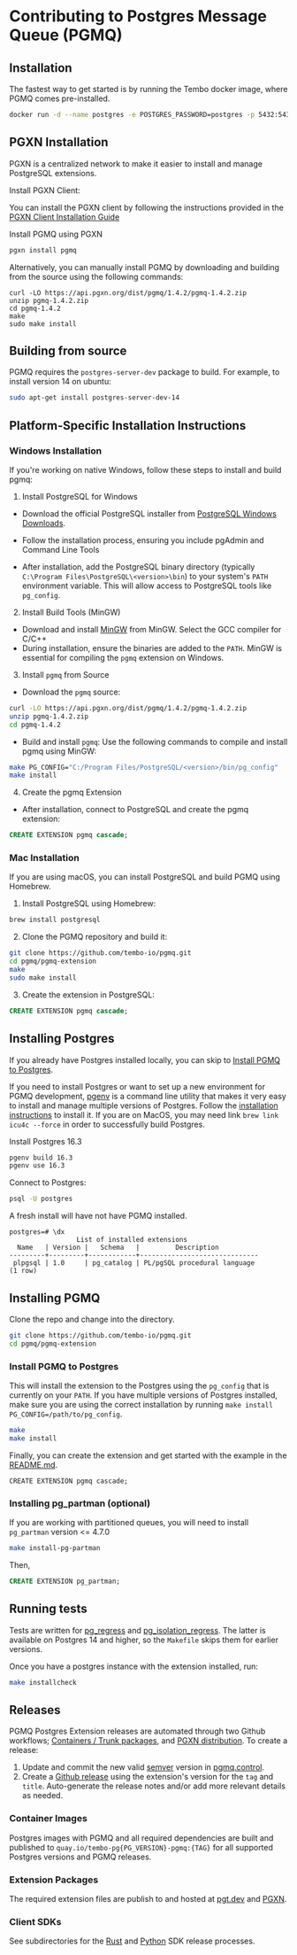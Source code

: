 # Contributing to Postgres Message Queue (PGMQ)

## Installation

The fastest way to get started is by running the Tembo docker image, where PGMQ comes pre-installed.

```bash
docker run -d --name postgres -e POSTGRES_PASSWORD=postgres -p 5432:5432 quay.io/tembo/pgmq-pg:latest
```

## PGXN Installation

PGXN is a centralized network to make it easier to install and manage PostgreSQL extensions.

Install PGXN Client:

You can install the PGXN client by following the instructions provided in the [PGXN Client Installation Guide](https://pgxn.github.io/pgxnclient/install.html)

Install PGMQ using PGXN

```bash
pgxn install pgmq
```

Alternatively, you can manually install PGMQ by downloading and building from the source using the following commands:

```
curl -LO https://api.pgxn.org/dist/pgmq/1.4.2/pgmq-1.4.2.zip
unzip pgmq-1.4.2.zip
cd pgmq-1.4.2
make
sudo make install
```

## Building from source

PGMQ requires the `postgres-server-dev` package to build. For example, to install
version 14 on ubuntu:

```bash
sudo apt-get install postgres-server-dev-14
```

## Platform-Specific Installation Instructions

### Windows Installation

If you're working on native Windows, follow these steps to install and build pgmq:

1. Install PostgreSQL for Windows

- Download the official PostgreSQL installer from [PostgreSQL Windows Downloads](https://www.postgresql.org/download/windows/).

- Follow the installation process, ensuring you include pgAdmin and Command Line Tools

- After installation, add the PostgreSQL binary directory (typically `C:\Program Files\PostgreSQL\<version>\bin`) to your system's `PATH` environment variable. This will allow access to PostgreSQL tools like `pg_config`.

2. Install Build Tools (MinGW)

- Download and install [MinGW]() from MinGW. Select the GCC compiler for C/C++
- During installation, ensure the binaries are added to the `PATH`. MinGW is essential for compiling the `pgmq` extension on Windows.

3.  Install `pgmq` from Source

- Download the `pgmq` source:

```bash
curl -LO https://api.pgxn.org/dist/pgmq/1.4.2/pgmq-1.4.2.zip
unzip pgmq-1.4.2.zip
cd pgmq-1.4.2
```

- Build and install `pgmq`: Use the following commands to compile and install pgmq using MinGW:

```bash
make PG_CONFIG="C:/Program Files/PostgreSQL/<version>/bin/pg_config"
make install
```

4. Create the pgmq Extension

- After installation, connect to PostgreSQL and create the pgmq extension:

```sql
CREATE EXTENSION pgmq cascade;
```

### Mac Installation

If you are using macOS, you can install PostgreSQL and build PGMQ using Homebrew.

1. Install PostgreSQL using Homebrew:

```bash
brew install postgresql
```

2. Clone the PGMQ repository and build it:

```bash
git clone https://github.com/tembo-io/pgmq.git
cd pgmq/pgmq-extension
make
sudo make install
```

3. Create the extension in PostgreSQL:

```sql
CREATE EXTENSION pgmq cascade;
```

## Installing Postgres

If you already have Postgres installed locally, you can skip to [Install PGMQ to Postgres](#install-pgmq-to-postgres).

If you need to install Postgres or want to set up a new environment for PGMQ development, [pgenv](https://github.com/theory/pgenv/) is a command line utility that makes it very easy to install and manage multiple versions of Postgres.
Follow the [installation instructions](https://github.com/theory/pgenv/?tab=readme-ov-file#installation) to install it.
If you are on MacOS, you may need link `brew link icu4c --force` in order to successfully build Postgres.

Install Postgres 16.3

```bash
pgenv build 16.3
pgenv use 16.3
```

Connect to Postgres:

```bash
psql -U postgres
```

A fresh install will have not have PGMQ installed.

```psql
postgres=# \dx
                 List of installed extensions
  Name   | Version |   Schema   |         Description
---------+---------+------------+------------------------------
 plpgsql | 1.0     | pg_catalog | PL/pgSQL procedural language
(1 row)
```

## Installing PGMQ

Clone the repo and change into the directory.

```bash
git clone https://github.com/tembo-io/pgmq.git
cd pgmq/pgmq-extension
```

### Install PGMQ to Postgres

This will install the extension to the Postgres using the `pg_config` that is currently on your `PATH`. If you have multiple versions of Postgres installed, make sure you are using the correct installation by running `make install PG_CONFIG=/path/to/pg_config`.

```bash
make
make install
```

Finally, you can create the extension and get started with the example in the [README.md](README.md#sql-examples).

```psql
CREATE EXTENSION pgmq cascade;
```

### Installing pg_partman (optional)

If you are working with partitioned queues, you will need to install `pg_partman` version <= 4.7.0

```bash
make install-pg-partman
```

Then,

```sql
CREATE EXTENSION pg_partman;
```

## Running tests

Tests are written for [pg_regress](https://www.postgresql.org/docs/current/regress-run.html) and [pg_isolation_regress](https://github.com/postgres/postgres/blob/master/src/test/isolation/README). The latter is available on Postgres 14 and higher, so the `Makefile` skips them for earlier versions.

Once you have a postgres instance with the extension installed, run:

```bash
make installcheck
```

## Releases

PGMQ Postgres Extension releases are automated through two Github workflows; [Containers / Trunk packages](https://github.com/tembo-io/pgmq/blob/main/.github/workflows/extension_ci.ym), and [PGXN distribution](https://github.com/tembo-io/pgmq/blob/main/.github/workflows/pgxn-release.yml). To create a release:

1. Update and commit the new valid [semver](https://semver.org/) version in [pgmq.control](https://github.com/tembo-io/pgmq/blob/main/pgmq-extension/pgmq.control).
2. Create a [Github release](https://github.com/tembo-io/pgmq/releases) using the extension's version for the `tag` and `title`. Auto-generate the release notes and/or add more relevant details as needed.

### Container Images

Postgres images with PGMQ and all required dependencies are built and published to `quay.io/tembo-pg{PG_VERSION}-pgmq:{TAG}` for all supported Postgres versions and PGMQ releases.

### Extension Packages

The required extension files are publish to and hosted at [pgt.dev](https://pgt.dev/extensions/pgmq) and [PGXN](https://pgxn.org/dist/pgmq/).

### Client SDKs

See subdirectories for the [Rust](https://github.com/tembo-io/pgmq/tree/main/core) and [Python](https://github.com/tembo-io/pgmq/tree/main/tembo-pgmq-python) SDK release processes.
